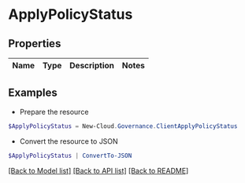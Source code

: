 # ApplyPolicyStatus
## Properties

Name | Type | Description | Notes
------------ | ------------- | ------------- | -------------

## Examples

- Prepare the resource
```powershell
$ApplyPolicyStatus = New-Cloud.Governance.ClientApplyPolicyStatus 
```

- Convert the resource to JSON
```powershell
$ApplyPolicyStatus | ConvertTo-JSON
```

[[Back to Model list]](../README.md#documentation-for-models) [[Back to API list]](../README.md#documentation-for-api-endpoints) [[Back to README]](../README.md)

